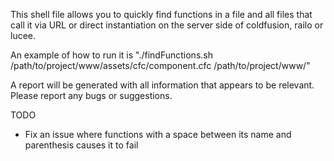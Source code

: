 This shell file allows you to quickly find functions in a file and all files that call it via URL or direct instantiation on the server side of coldfusion, railo or lucee.

An example of how to run it is "./findFunctions.sh /path/to/project/www/assets/cfc/component.cfc /path/to/project/www/"

A report will be generated with all information that appears to be relevant. Please report any bugs or suggestions.

TODO
- Fix an issue where functions with a space between its name and parenthesis causes it to fail